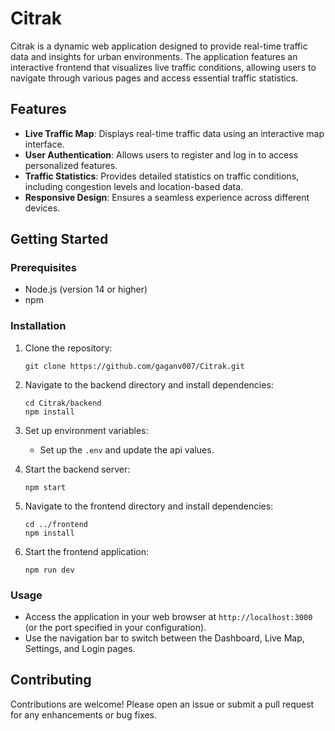 # Citrak

Citrak is a dynamic web application designed to provide real-time traffic data and insights for urban environments. The application features an interactive frontend that visualizes live traffic conditions, allowing users to navigate through various pages and access essential traffic statistics.

## Features

- **Live Traffic Map**: Displays real-time traffic data using an interactive map interface.
- **User Authentication**: Allows users to register and log in to access personalized features.
- **Traffic Statistics**: Provides detailed statistics on traffic conditions, including congestion levels and location-based data.
- **Responsive Design**: Ensures a seamless experience across different devices.

## Getting Started

### Prerequisites

- Node.js (version 14 or higher)
- npm

### Installation

1. Clone the repository:
   ```
   git clone https://github.com/gaganv007/Citrak.git
   ```

2. Navigate to the backend directory and install dependencies:
   ```
   cd Citrak/backend
   npm install
   ```

3. Set up environment variables:
   - Set up the `.env` and update the api values.

4. Start the backend server:
   ```
   npm start
   ```

5. Navigate to the frontend directory and install dependencies:
   ```
   cd ../frontend
   npm install
   ```

6. Start the frontend application:
   ```
   npm run dev
   ```

### Usage

- Access the application in your web browser at `http://localhost:3000` (or the port specified in your configuration).
- Use the navigation bar to switch between the Dashboard, Live Map, Settings, and Login pages.

## Contributing

Contributions are welcome! Please open an issue or submit a pull request for any enhancements or bug fixes.
